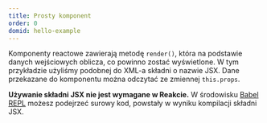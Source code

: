 ```yaml
---
title: Prosty komponent
order: 0
domid: hello-example
---
```


Komponenty reactowe zawierają metodę `render()`, która na podstawie danych wejściowych oblicza, co powinno zostać wyświetlone. W tym przykładzie użyliśmy podobnej do XML-a składni o nazwie JSX. Dane przekazane do komponentu można odczytać ze zmiennej `this.props`.

**Używanie składni JSX nie jest wymagane w Reakcie.** W środowisku [Babel REPL](babel://es5-syntax-example) możesz podejrzeć surowy kod, powstały w wyniku kompilacji składni JSX.
